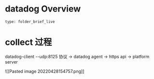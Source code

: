 # datadog Overview
 
```ccard
type: folder_brief_live
```
 


# collect 过程
						 
datadog-client --udp:8125 协议 -> datadog agent -> https api -> platform server 


![[Pasted image 20220428154757.png]]